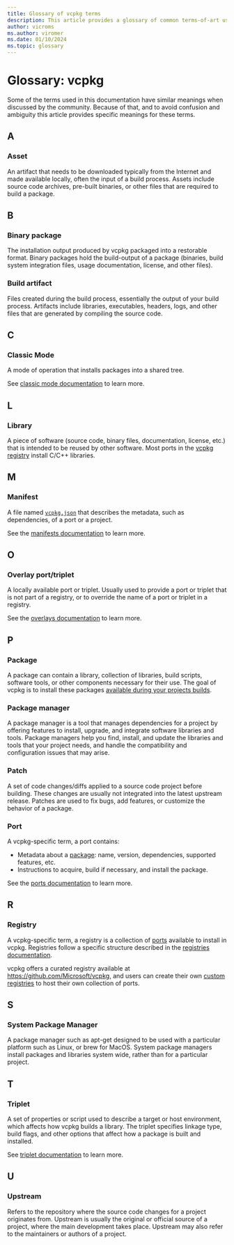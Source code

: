 ```yaml
---
title: Glossary of vcpkg terms
description: This article provides a glossary of common terms-of-art used in vcpkg's documentation.
author: vicroms
ms.author: viromer
ms.date: 01/10/2024
ms.topic: glossary
---
```


# Glossary: vcpkg

Some of the terms used in this documentation have similar meanings when
discussed by the community. Because of that, and to avoid confusion and
ambiguity this article provides specific meanings for these terms.

## A

### Asset

An artifact that needs to be downloaded typically from the Internet and made
available locally, often the input of a build process. Assets include source
code archives, pre-built binaries, or other files that are required to build
a package.

## B

### Binary package

The installation output produced by vcpkg packaged into a restorable format.
Binary packages hold the build-output of a package (binaries, build system
integration files, usage documentation, license, and other files).

### Build artifact

Files created during the build process, essentially the output of your build
process. Artifacts include libraries, executables, headers, logs, and other
files that are generated by compiling the source code.

## C

### Classic Mode

A mode of operation that installs packages into a shared tree.

See [classic mode documentation](../concepts/classic-mode.md) to learn more.

## L

### Library

A piece of software (source code, binary files, documentation, license, etc.)
that is intended to be reused by other software. Most ports in the [vcpkg
registry](<https://github.com/Microsoft/vcpkg>) install C/C++ libraries.

## M

### Manifest

A file named [`vcpkg.json`](../reference/vcpkg-json.md) that describes the
metadata, such as dependencies, of a port or a project.

See the [manifests documentation](../concepts/manifest-mode.md) to learn more.

## O

### Overlay port/triplet

A locally available port or triplet. Usually used to provide a port or triplet
that is not part of a registry, or to override the name of a port or triplet in
a registry.

See the [overlays documentation](../concepts/overlay-ports.md) to learn more.

## P

### Package

A package can contain a library, collection of libraries, build scripts,
software tools, or other components necessary for their use. The goal of vcpkg
is to install these packages [available during your projects
builds](../concepts/build-system-integration.md).

### Package manager

A package manager is a tool that manages dependencies for a project by
offering features to install, upgrade, and integrate software libraries and
tools. Package managers help you find, install, and update the libraries and
tools that your project needs, and handle the compatibility and configuration
issues that may arise.

### Patch

A set of code changes/diffs applied to a source code project before building.
These changes are usually not integrated into the latest upstream release.
Patches are used to fix bugs, add features, or customize the behavior of a package.

### Port

A vcpkg-specific term, a port contains:

* Metadata about a [package](#package): name, version, dependencies, supported features,
  etc.
* Instructions to acquire, build if necessary, and install the package.

See the [ports documentation](../concepts/ports.md) to learn more.

## R

### Registry

A vcpkg-specific term, a registry is a collection of [ports](#port) available to install in vcpkg.  Registries follow a specific
structure described in the [registries documentation](../concepts/registries.md).

vcpkg offers a curated registry available at <https://github.com/Microsoft/vcpkg>, and users can create their own [custom
registries](../produce/publish-to-a-git-registry.md) to host their own collection of ports.

## S

### System Package Manager

A package manager such as apt-get designed to be used with a particular
platform such as Linux, or brew for MacOS. System package managers install
packages and libraries system wide, rather than for a particular project.

## T

### Triplet

A set of properties or script used to describe a target or host environment,
which affects how vcpkg builds a library. The triplet specifies linkage
type, build flags, and other options that affect how a package is built and installed.

See [triplet documentation](../concepts/triplets.md) to learn more.

## U

### Upstream

Refers to the repository where the source code changes for a project originates
from. Upstream is usually the original or official source of a project, where
the main development takes place. Upstream may also refer to the maintainers
or authors of a project.
